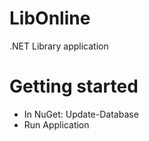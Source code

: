 # LibOnline
.NET Library application

# Getting started
* In NuGet: Update-Database
* Run Application
